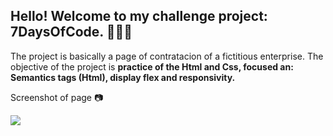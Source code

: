 <h2>Hello! Welcome to my challenge project: 7DaysOfCode. 👨🏽‍💻</h2>
<p>The project is basically a page of contratacion of a fictitious enterprise. The objective of the project is <strong>practice of the Html and Css, focused an: Semantics tags (Html), display flex and responsivity.</strong></p>

<p>Screenshot of page 📷</p>
<img align="center" src="https://user-images.githubusercontent.com/81832526/161893630-28a4dc86-f4a4-43db-99f0-33395c803b16.png">

